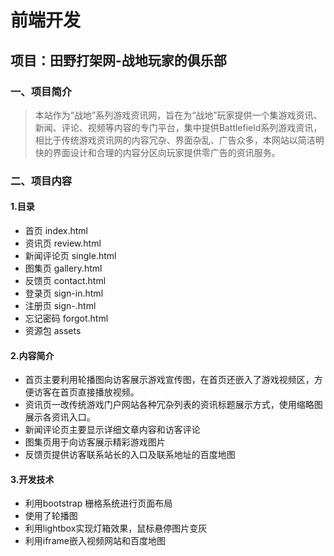 # 前端开发
## 项目：田野打架网-战地玩家的俱乐部
### 一、项目简介
>本站作为“战地”系列游戏资讯网，旨在为“战地”玩家提供一个集游戏资讯、新闻、评论、视频等内容的专门平台，集中提供Battlefield系列游戏资讯，相比于传统游戏资讯网的内容冗杂、界面杂乱、广告众多，本网站以简洁明快的界面设计和合理的内容分区向玩家提供零广告的资讯服务。
### 二、项目内容
#### 1.目录
  * 首页 index.html
  * 资讯页 review.html
  * 新闻评论页 single.html
  * 图集页 gallery.html
  * 反馈页 contact.html 
  * 登录页 sign-in.html
  * 注册页 sign-.html
  * 忘记密码 forgot.html
  * 资源包 assets
#### 2.内容简介
  * 首页主要利用轮播图向访客展示游戏宣传图，在首页还嵌入了游戏视频区，方便访客在首页直接播放视频。
  * 资讯页一改传统游戏门户网站各种冗杂列表的资讯标题展示方式，使用缩略图展示各资讯入口。
  * 新闻评论页主要显示详细文章内容和访客评论
  * 图集页用于向访客展示精彩游戏图片
  * 反馈页提供访客联系站长的入口及联系地址的百度地图
#### 3.开发技术
  * 利用bootstrap 栅格系统进行页面布局
  * 使用了轮播图
  * 利用lightbox实现灯箱效果，鼠标悬停图片变灰
  * 利用iframe嵌入视频网站和百度地图
